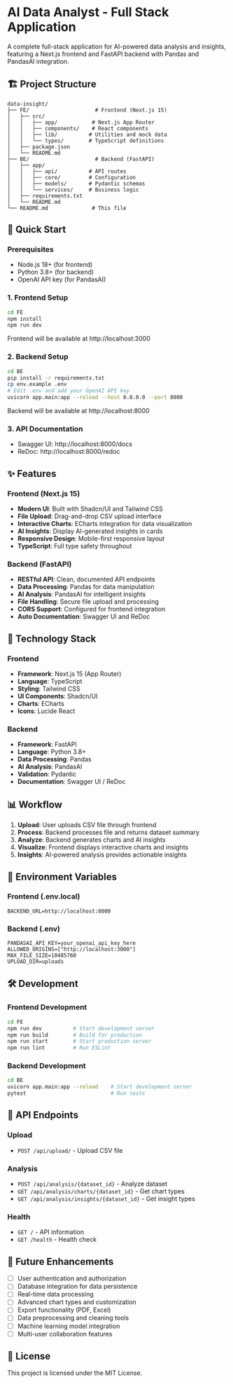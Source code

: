 # AI Data Analyst - Full Stack Application

A complete full-stack application for AI-powered data analysis and insights, featuring a Next.js frontend and FastAPI backend with Pandas and PandasAI integration.

## 🏗️ Project Structure

```
data-insight/
├── FE/                     # Frontend (Next.js 15)
│   ├── src/
│   │   ├── app/           # Next.js App Router
│   │   ├── components/    # React components
│   │   ├── lib/          # Utilities and mock data
│   │   └── types/        # TypeScript definitions
│   ├── package.json
│   └── README.md
├── BE/                     # Backend (FastAPI)
│   ├── app/
│   │   ├── api/          # API routes
│   │   ├── core/         # Configuration
│   │   ├── models/       # Pydantic schemas
│   │   └── services/     # Business logic
│   ├── requirements.txt
│   └── README.md
└── README.md              # This file
```

## 🚀 Quick Start

### Prerequisites
- Node.js 18+ (for frontend)
- Python 3.8+ (for backend)
- OpenAI API key (for PandasAI)

### 1. Frontend Setup
```bash
cd FE
npm install
npm run dev
```
Frontend will be available at http://localhost:3000

### 2. Backend Setup
```bash
cd BE
pip install -r requirements.txt
cp env.example .env
# Edit .env and add your OpenAI API key
uvicorn app.main:app --reload --host 0.0.0.0 --port 8000
```
Backend will be available at http://localhost:8000

### 3. API Documentation
- Swagger UI: http://localhost:8000/docs
- ReDoc: http://localhost:8000/redoc

## ✨ Features

### Frontend (Next.js 15)
- **Modern UI**: Built with Shadcn/UI and Tailwind CSS
- **File Upload**: Drag-and-drop CSV upload interface
- **Interactive Charts**: ECharts integration for data visualization
- **AI Insights**: Display AI-generated insights in cards
- **Responsive Design**: Mobile-first responsive layout
- **TypeScript**: Full type safety throughout

### Backend (FastAPI)
- **RESTful API**: Clean, documented API endpoints
- **Data Processing**: Pandas for data manipulation
- **AI Analysis**: PandasAI for intelligent insights
- **File Handling**: Secure file upload and processing
- **CORS Support**: Configured for frontend integration
- **Auto Documentation**: Swagger UI and ReDoc

## 🔧 Technology Stack

### Frontend
- **Framework**: Next.js 15 (App Router)
- **Language**: TypeScript
- **Styling**: Tailwind CSS
- **UI Components**: Shadcn/UI
- **Charts**: ECharts
- **Icons**: Lucide React

### Backend
- **Framework**: FastAPI
- **Language**: Python 3.8+
- **Data Processing**: Pandas
- **AI Analysis**: PandasAI
- **Validation**: Pydantic
- **Documentation**: Swagger UI / ReDoc

## 📊 Workflow

1. **Upload**: User uploads CSV file through frontend
2. **Process**: Backend processes file and returns dataset summary
3. **Analyze**: Backend generates charts and AI insights
4. **Visualize**: Frontend displays interactive charts and insights
5. **Insights**: AI-powered analysis provides actionable insights

## 🔑 Environment Variables

### Frontend (.env.local)
```env
BACKEND_URL=http://localhost:8000
```

### Backend (.env)
```env
PANDASAI_API_KEY=your_openai_api_key_here
ALLOWED_ORIGINS=["http://localhost:3000"]
MAX_FILE_SIZE=10485760
UPLOAD_DIR=uploads
```

## 🛠️ Development

### Frontend Development
```bash
cd FE
npm run dev          # Start development server
npm run build        # Build for production
npm run start        # Start production server
npm run lint         # Run ESLint
```

### Backend Development
```bash
cd BE
uvicorn app.main:app --reload    # Start development server
pytest                           # Run tests
```

## 📝 API Endpoints

### Upload
- `POST /api/upload/` - Upload CSV file

### Analysis
- `POST /api/analysis/{dataset_id}` - Analyze dataset
- `GET /api/analysis/charts/{dataset_id}` - Get chart types
- `GET /api/analysis/insights/{dataset_id}` - Get insight types

### Health
- `GET /` - API information
- `GET /health` - Health check

## 🎯 Future Enhancements

- [ ] User authentication and authorization
- [ ] Database integration for data persistence
- [ ] Real-time data processing
- [ ] Advanced chart types and customization
- [ ] Export functionality (PDF, Excel)
- [ ] Data preprocessing and cleaning tools
- [ ] Machine learning model integration
- [ ] Multi-user collaboration features

## 📄 License

This project is licensed under the MIT License.
